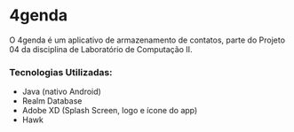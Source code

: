 # 4genda

O 4genda é um aplicativo de armazenamento de contatos, parte do Projeto 04 da disciplina de Laboratório de Computação II.

### Tecnologias Utilizadas:
- Java (nativo Android)
- Realm Database
- Adobe XD (Splash Screen, logo e ícone do app)
- Hawk
